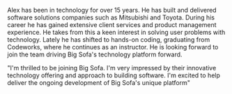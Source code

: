 
Alex has been in technology for over 15 years. He has built and delivered software solutions companies such as Mitsubishi and Toyota. During his career he has gained extensive client services and product management experience. He takes from this a keen interest in solving user problems with technology. Lately he has shifted to hands-on coding, graduating from Codeworks, where he continues as an instructor.  He is looking forward to join the team driving Big Sofa's technology platform forward.

"I'm thrilled to be joining Big Sofa. I'm very impressed by their innovative technology offering and approach to building software. I'm excited to help deliver the ongoing development of Big Sofa's unique platform"
